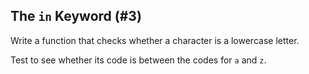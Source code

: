 ## The `in` Keyword (#3)

Write a function that checks whether a character is a lowercase letter.

<div class="hint">

Test to see whether its code is between the codes for `a` and `z`.

</div>
